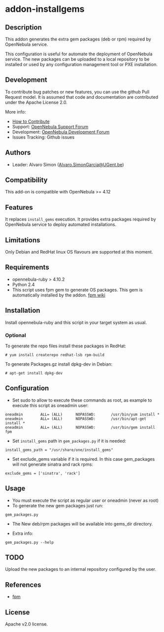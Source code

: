 # addon-installgems

## Description
This addon generates the extra gem packages (deb or rpm) required by OpenNebula service.

This configuration is useful for automate the deployment of OpenNebula service. The new packages can be uploaded to a local repository to be installed or used by any configuration management tool or PXE installation.

## Development

To contribute bug patches or new features, you can use the github Pull Request model. It is assumed that code and documentation are contributed under the Apache License 2.0. 

More info:
* [How to Contribute](http://opennebula.org/addons/contribute/)
* Support: [OpenNebula Support Forum](https://forum.opennebula.org/c/support)
* Development: [OpenNebula Development Forum](https://forum.opennebula.org/c/development)
* Issues Tracking: Github issues

## Authors

* Leader: Alvaro Simon (Alvaro.SimonGarcia@UGent.be)

## Compatibility

This add-on is compatible with OpenNebula >= 4.12

## Features

It replaces `install_gems` execution. It provides extra packages required by OpenNebula service to deploy automated installations.

## Limitations

Only Debian and RedHat linux OS flavours are supported at this moment.

## Requirements

* opennebula-ruby > 4.10.2
* Python 2.4
* This script uses fpm gem to generate OS packages. This gem is automatically installed by the addon. [fpm wiki](https://github.com/jordansissel/fpm/wiki)

## Installation

Install opennebula-ruby and this script in your target system as usual.

### Optional
To generate the repo files install these packages in RedHat:
~~~
# yum install createrepo redhat-lsb rpm-build
~~~
To generate Packages.gz install dpkg-dev in Debian:
~~~
# apt-get install dpkg-dev
~~~

## Configuration

* Set sudo to allow to execute these commands as root, as example to execute this script as oneadmin user:
~~~
oneadmin        ALL= (ALL)      NOPASSWD:       /usr/bin/yum install *
oneadmin        ALL= (ALL)      NOPASSWD:       /usr/bin/apt-get install *
oneadmin        ALL= (ALL)      NOPASSWD:       /usr/bin/gem install fpm
~~~

* Set `install_gems` path in `gem_packages.py` if it is needed:
~~~
install_gems_path = "/usr/share/one/install_gems"
~~~

* Set exclude_gems variable if it is required. In this case gem_packages will not generate sinatra and rack rpms: 
~~~
exclude_gems = ['sinatra', 'rack']
~~~

## Usage

* You must execute the script as regular user or oneadmin (never as root)
* To generate the new gem packages just run:
~~~
gem_packages.py
~~~
* The New deb/rpm packages will be available into gems_dir directory.

* Extra info:
~~~
gem_packages.py --help
~~~

## TODO

Upload the new packages to an internal repository configured by the user.

## References

* [fpm](https://github.com/jordansissel/fpm)

## License

Apache v2.0 license.
